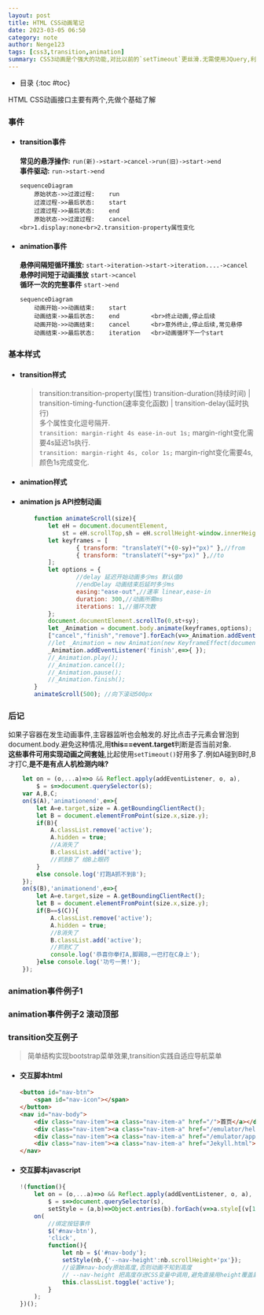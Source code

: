 ```yaml
---
layout: post
title: HTML CSS动画笔记
date: 2023-03-05 06:50
category: note
author: Nenge123
tags: [css3,transition,animation]
summary: CSS3动画是个强大的功能,对比以前的`setTimeout`更丝滑.无需使用JQuery,利用事件监听,可以准确的在动画结束时执行后续动作.
---
```

- 目录
{:toc #toc}

HTML CSS动画接口主要有两个,先做个基础了解

### 事件 ###
- #### transition事件 ####  
    **常见的悬浮操作:**     `run(新)->start->cancel->run(旧)->start->end`  
    **事件驱动:**           `run->start->end`  
    ```mermaid
    sequenceDiagram
        原始状态->>过渡过程:    run
        过渡过程->>最后状态:    start
        过渡过程->>最后状态:    end
        原始状态->>过渡过程:    cancel <br>1.display:none<br>2.transition-property属性变化
    ```
- #### animation事件 ####   
    **悬停间隔短循环播放:**     `start->iteration->start->iteration....->cancel`  
    **悬停时间短于动画播放**    `start->cancel`  
    **循环一次的完整事件**      `start->end`  
    ```mermaid
    sequenceDiagram
        动画开始->>动画结束:    start
        动画结束->>最后状态:    end         <br>终止动画,停止后续
        动画开始->>动画结束:    cancel      <br>意外终止,停止后续,常见悬停
        动画结束->>最后状态:    iteration   <br>动画循环下一个start
    ```

### 基本样式 ###  
- #### transition样式 ####
    > transition:transition-property(属性)  transition-duration(持续时间) | transition-timing-function(速率变化函数) | transition-delay(延时执行)  
    多个属性变化逗号隔开.  
    `transition: margin-right 4s ease-in-out 1s;` margin-right变化需要4s延迟1s执行.  
    `transition: margin-right 4s, color 1s;` margin-right变化需要4s,颜色1s完成变化.  

    <my-iframe class="interactive is-default-height" height="200" src="https://interactive-examples.mdn.mozilla.net/pages/css/transition.html" title="MDN Web Docs Interactive Example" loading="lazy"></my-iframe> 

- #### animation样式 ####
    <my-iframe class="interactive is-default-height" height="200" src="https://interactive-examples.mdn.mozilla.net/pages/css/animation.html" title="MDN Web Docs Interactive Example" loading="lazy"></my-iframe>

- #### animation js API控制动画 ####  

    ```javascript
        function animateScroll(size){
            let eH = document.documentElement,
                st = eH.scrollTop,sh = eH.scrollHeight-window.innerHeight,sy=st+size>=sh?sh-st:size;;
            let keyframes = [
                    { transform: "translateY("+(0-sy)+"px)" },//from
                    { transform: "translateY("+sy+"px)" },//to
            ];
            let options = {
                    //delay 延迟开始动画多少ms 默认值0
                    //endDelay 动画结束后延时多少ms
                    easing:"ease-out",//速率 linear,ease-in
                    duration: 300,//动画所需ms
                    iterations: 1,//循环次数
            };
            document.documentElement.scrollTo(0,st+sy);
            let _Animation = document.body.animate(keyframes,options);
            ["cancel","finish","remove"].forEach(v=>_Animation.addEventListener(v,e=>console.log(e.type)));
            //let _Animation = new Animation(new KeyframeEffect(document.body,keyframes, options));
            _Animation.addEventListener('finish',e=>{ });
            //_Animation.play();
            //_Animation.cancel();
            //_Animation.pause();
            //_Animation.finish();
        }
        animateScroll(500); //向下滚动500px

    ```

### 后记 ###  
如果子容器在发生动画事件,主容器监听也会触发的.好比点击子元素会冒泡到document.body.避免这种情况,用**this==event.target**判断是否当前对象.  
**这些事件可用实现动画之间套娃**,比起使用`setTimeout()`好用多了.例如A碰到B时,B才打C,**是不是有点人机检测内味?**  
```javascript
    let on = (o,...a)=>o && Reflect.apply(addEventListener, o, a),
        $ = s=>document.querySelector(s);
    var A,B,C;
    on($(A),'animationend',e=>{
        let A=e.target,size = A.getBoundingClientRect();
        let B = document.elementFromPoint(size.x,size.y);
        if(B){
            A.classList.remove('active');
            A.hidden = true;
            //A消失了
            B.classList.add('active');
            //抓到B了 给B上眼药
        }
        else console.log('打跑A抓不到B');
    });
    on($(B),'animationend',e=>{
        let A=e.target,size = A.getBoundingClientRect();
        let B = document.elementFromPoint(size.x,size.y);
        if(B==$(C)){
            A.classList.remove('active');
            A.hidden = true;
            //B消失了
            B.classList.add('active');
            //抓到C了
            console.log('恭喜你拳打A,脚踢B,一巴打在C身上');
        }else console.log('功亏一篑!');
    });
```
### animation事件例子1 ###  
<click-script file="htmlAnimation/animation.js" mode="eval"></click-script>
### animation事件例子2 滚动顶部 ###  
<click-script file="htmlAnimation/scrollTop.js" mode="eval"></click-script>

### transition交互例子 ###  
> 简单结构实现bootstrap菜单效果,transition实践自适应导航菜单  

- #### 交互脚本html ####  

    ```html
    <button id="nav-btn">
        <span id="nav-icon"></span>
    </button>
    <nav id="nav-body">
        <div class="nav-item"><a class="nav-item-a" href="/">首页</a></div>
        <div class="nav-item"><a class="nav-item-a" href="/emulator/helppage/">手机模拟器下载</a></div>
        <div class="nav-item"><a class="nav-item-a" href="/emulator/app/emujs/">模拟器讨论</a></div>
        <div class="nav-item"><a class="nav-item-a" href="Jekyll.html">Jekyll安装</a></div>
    </nav>
    ```

- #### 交互脚本javascript ####  

    ```javascript
    !(function(){
        let on = (o,...a)=>o && Reflect.apply(addEventListener, o, a),
            $ = s=>document.querySelector(s),
            setStyle = (a,b)=>Object.entries(b).forEach(v=>a.style[(v[1]===false?'remove':'set')+'Property'](v[0],v[1]));
        on(
            //绑定按钮事件
            $('#nav-btn'),
            'click',
            function(){
                let nb = $('#nav-body');
                setStyle(nb,{'--nav-height':nb.scrollHeight+'px'});
                //设置#nav-body原始高度,否则动画不知到高度
                // --nav-height 把高度存进CSS变量中调用,避免直接用height覆盖属性
                this.classList.toggle('active');
            }
        );
    })();
    ```
    <click-script file="htmlAnimation/transition.scss,htmlAnimation/transition.css"></click-script>